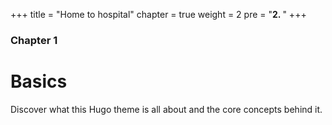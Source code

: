 +++
title = "Home to hospital"
chapter = true
weight = 2
pre = "<b>2. </b>"
+++

### Chapter 1

# Basics

Discover what this Hugo theme is all about and the core concepts behind it.
